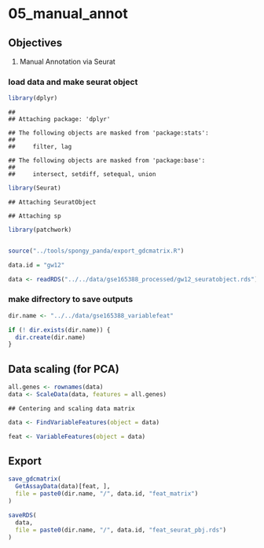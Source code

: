 # 05_manual_annot

## Objectives

1.  Manual Annotation via Seurat

### load data and make seurat object

``` r
library(dplyr)
```

    ## 
    ## Attaching package: 'dplyr'

    ## The following objects are masked from 'package:stats':
    ## 
    ##     filter, lag

    ## The following objects are masked from 'package:base':
    ## 
    ##     intersect, setdiff, setequal, union

``` r
library(Seurat)
```

    ## Attaching SeuratObject

    ## Attaching sp

``` r
library(patchwork)


source("../tools/spongy_panda/export_gdcmatrix.R")

data.id = "gw12"

data <- readRDS("../../data/gse165388_processed/gw12_seuratobject.rds")
```

### make difrectory to save outputs

``` r
dir.name <- "../../data/gse165388_variablefeat"

if (! dir.exists(dir.name)) {
  dir.create(dir.name)
}
```

## Data scaling (for PCA)

``` r
all.genes <- rownames(data)
data <- ScaleData(data, features = all.genes)
```

    ## Centering and scaling data matrix

``` r
data <- FindVariableFeatures(object = data)

feat <- VariableFeatures(object = data)
```

## Export

``` r
save_gdcmatrix(
  GetAssayData(data)[feat, ],
  file = paste0(dir.name, "/", data.id, "feat_matrix")
)

saveRDS(
  data,
  file = paste0(dir.name, "/", data.id, "feat_seurat_pbj.rds")
)
```
